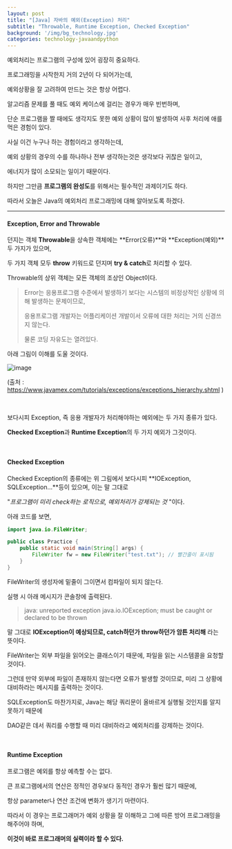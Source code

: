 ```yaml
---
layout: post
title: "[Java] 자바의 예외(Exception) 처리"
subtitle: "Throwable, Runtime Exception, Checked Exception"
background: '/img/bg_technology.jpg'
categories: technology-javaandpython
---
```


예외처리는 프로그램의 구성에 있어 굉장히 중요하다.

프로그래밍을 시작한지 거의 2년이 다 되어가는데, 

예외상황을 잘 고려하여 만드는 것은 항상 어렵다.

알고리즘 문제를 풀 때도 예외 케이스에 걸리는 경우가 매우 빈번하며,

단순 프로그램을 짤 때에도 생각지도 못한 예외 상황이 많이 발생하여 사후 처리에 애를 먹은 경험이 있다.

사실 이건 누구나 하는 경험이라고 생각하는데, 

예외 상황의 경우의 수를 하나하나 전부 생각하는것은 생각보다 귀찮은 일이고,

에너지가 많이 소모되는 일이기 때문이다.

하지만 그만큼 **프로그램의 완성도**를 위해서는 필수적인 과제이기도 하다.

따라서 오늘은 Java의 예외처리 프로그래밍에 대해 알아보도록 하겠다.

---

#### Exception, Error and Throwable

던지는 객체 **Throwable**을 상속한 객체에는 **Error(오류)**와 **Exception(예외)**두 가지가 있으며,

두 가지 객체 모두 **throw** 키워드로 던지며 **try & catch**로 처리할 수 있다.

Throwable의 상위 객체는 모든 객체의 조상인 Object이다.

> Error는 응용프로그램 수준에서 발생하기 보다는 시스템의 비정상적인 상황에 의해 발생하는 문제이므로,
>
> 응용프로그램 개발자는 어플리케이션 개발이서 오류에 대한 처리는 거의 신경쓰지 않는다.
>
> 물론 코딩 자유도는 열려있다.

아래 그림이 이해를 도울 것이다.



![image](https://www.javamex.com/tutorials/exceptions/ExceptionHierarchy.png)

(출처 : https://www.javamex.com/tutorials/exceptions/exceptions_hierarchy.shtml )

<br/>

보다시피 Exception, 즉 응용 개발자가 처리해야하는 예외에는 두 가지 종류가 있다.

**Checked Exception**과 **Runtime Exception**의 두 가지 예외가 그것이다.

<br/>

#### **Checked Exception**

Checked Exception의 종류에는 위 그림에서 보다시피 **IOException, SQLException...**등이 있으며, 이는 말 그대로

"*프로그램이 미리 check하는 로직으로, 예외처리가 강제되는 것* "이다. 

아래 코드를 보면, 

```java
import java.io.FileWriter;

public class Practice {
    public static void main(String[] args) {
        FileWriter fw = new FileWriter("test.txt"); // 빨간줄이 표시됨
    }
}
```

FileWriter의 생성자에 밑줄이 그이면서 컴파일이 되지 않는다.

실행 시 아래 메시지가 콘솔창에 출력된다.

> java: unreported exception java.io.IOException; must be caught or declared to be thrown

말 그대로 **IOException이 예상되므로, catch하던가 throw하던가 암튼 처리해** 라는 뜻이다.

FileWriter는 외부 파일을 읽어오는 클래스이기 때문에, 파일을 읽는 시스템콜을 요청할 것이다.

그런데 만약 외부에 파일이 존재하지 않는다면 오류가 발생할 것이므로, 미리 그 상황에 대비하라는 메시지를 출력하는 것이다.

SQLException도 마찬가지로, Java는 해당 쿼리문이 올바르게 실행될 것인지를 알지 못하기 때문에

DAO같은 데서 쿼리를 수행할 때 미리 대비하라고 예외처리를 강제하는 것이다.

<br/>

#### Runtime Exception

프로그램은 예외를 항상 예측할 수는 없다.

큰 프로그램에서의 연산은 정적인 경우보다 동적인 경우가 훨씬 많기 때문에,

항상 parameter나 연산 조건에 변화가 생기기 마련이다. 

따라서 이 경우는 프로그래머가 예외 상황을 잘 이해하고 그에 따른 방어 프로그래밍을 해주어야 하며,

**이것이 바로 프로그래머의 실력이라 할 수 있다.**

